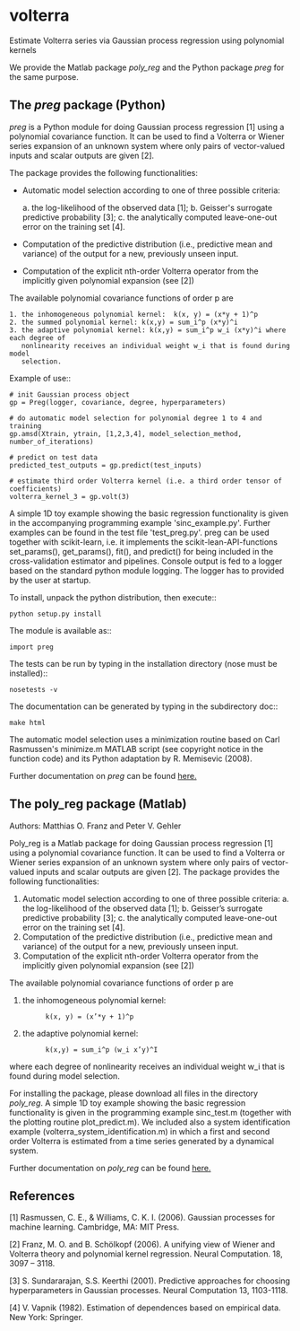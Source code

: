 # volterra
Estimate Volterra series via Gaussian process regression using polynomial kernels

We provide the Matlab package *poly_reg* and the Python package *preg* for the same purpose. 

## The *preg* package (Python)
*preg* is a Python module for doing Gaussian process regression [1] using a polynomial
covariance function. It can be used to find a Volterra or Wiener series expansion of an
unknown system where only pairs of vector-valued inputs and scalar outputs are given [2].

The package provides the following functionalities:

* Automatic model selection according to one of three possible criteria:

    a. the log-likelihood of the observed data [1];
    b. Geisser's surrogate predictive probability [3];
    c. the analytically computed leave-one-out error on the training set [4].

* Computation of the predictive distribution (i.e., predictive mean and variance) of the
  output for a new, previously unseen input.

* Computation of the explicit nth-order Volterra operator from the implicitly given
  polynomial expansion (see [2])

The available polynomial covariance functions of order p are

    1. the inhomogeneous polynomial kernel:  k(x, y) = (x*y + 1)^p
    2. the summed polynomial kernel: k(x,y) = sum_i^p (x*y)^i
    3. the adaptive polynomial kernel: k(x,y) = sum_i^p w_i (x*y)^i where each degree of
       nonlinearity receives an individual weight w_i that is found during model
       selection.

Example of use::

    # init Gaussian process object
    gp = Preg(logger, covariance, degree, hyperparameters)

    # do automatic model selection for polynomial degree 1 to 4 and training
    gp.amsd(Xtrain, ytrain, [1,2,3,4], model_selection_method, number_of_iterations)

    # predict on test data
    predicted_test_outputs = gp.predict(test_inputs)
    
    # estimate third order Volterra kernel (i.e. a third order tensor of coefficients)
    volterra_kernel_3 = gp.volt(3)

A simple 1D toy example showing the basic regression functionality is given in the
accompanying programming example 'sinc_example.py'. Further examples can be found in the
test file 'test_preg.py'. preg can be used together with scikit-learn, i.e. it implements
the scikit-lean-API-functions set_params(), get_params(), fit(), and predict() for being
included in the cross-validation estimator and pipelines. Console output is fed to a
logger based on the standard python module logging. The logger has to provided by the user
at startup.

To install, unpack the python distribution, then execute::

    python setup.py install

The module is available as::

    import preg

The tests can be run by typing in the installation directory (nose must be installed)::

    nosetests -v

The documentation can be generated by typing in the subdirectory doc::

    make html

The automatic model selection uses a minimization routine based on Carl Rasmussen's
minimize.m MATLAB script (see copyright notice in the function code) and its Python
adaptation by R. Memisevic (2008).

Further documentation on *preg* can be found [here.](https://github.com/mof2/volterra/wiki/Preg-additional-documentation)


## The poly_reg package (Matlab)
Authors: Matthias O. Franz and Peter V. Gehler

Poly_reg is a Matlab package for doing Gaussian process regression [1] using a polynomial covariance function. It can be used to find a Volterra or Wiener series expansion of an unknown system where only pairs of vector-valued inputs and scalar outputs are given [2]. The package provides the following functionalities:

1. Automatic model selection according to one of three possible criteria: a. the log-likelihood of the observed data [1]; b. Geisser’s surrogate predictive probability [3]; c. the analytically computed leave-one-out error on the training set [4].
2. Computation of the predictive distribution (i.e., predictive mean and variance) of the output for a new, previously unseen input.
3. Computation of the explicit nth-order Volterra operator from the implicitly given polynomial expansion (see [2])

The available polynomial covariance functions of order p are

1. the inhomogeneous polynomial kernel:
```
         k(x, y) = (x’*y + 1)^p
```
2. the adaptive polynomial kernel: 
```
         k(x,y) = sum_i^p (w_i x’y)^I 
```
where each degree of nonlinearity receives an individual weight w_i that is found during model selection.

For installing the package, please download all files in the directory *poly_reg*. A simple 1D toy example showing the basic regression functionality is given in the programming example sinc_test.m (together with the plotting routine plot_predict.m). We included also a system identification example (volterra_system_identification.m) in which a first and second order Volterra is estimated from a time series generated by a dynamical system.

Further documentation on *poly_reg* can be found [here.](https://github.com/mof2/volterra/wiki)


## References

[1] Rasmussen, C. E., & Williams, C. K. I. (2006). Gaussian processes for machine learning. Cambridge, MA: MIT Press.

[2] Franz, M. O. and B. Schölkopf (2006). A unifying view of Wiener and Volterra theory and polynomial kernel regression. Neural Computation. 18, 3097 – 3118.

[3] S. Sundararajan, S.S. Keerthi (2001). Predictive approaches for choosing hyperparameters in Gaussian processes. Neural Computation 13, 1103-1118.

[4] V. Vapnik (1982). Estimation of dependences based on empirical data. New York: Springer.
 
